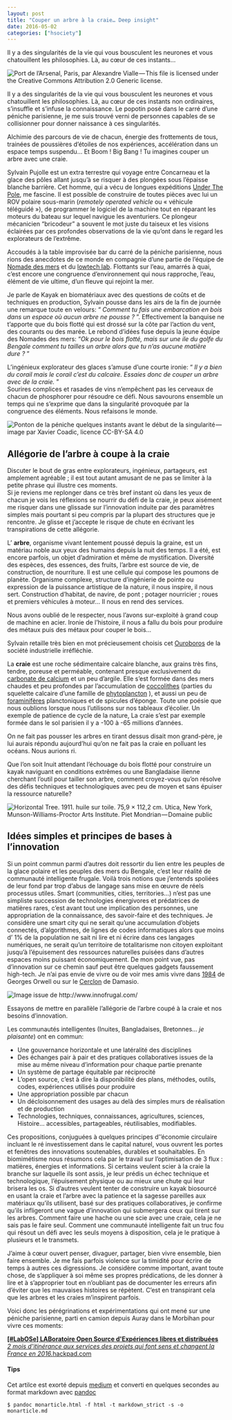 ```yaml
---
layout: post
title: "Couper un arbre à la craie… Deep insight"
date: 2016-05-02
categories: ["hsociety"]
---
```


Il y a des singularités de la vie qui vous bousculent les neurones et vous chatouillent les philosophies. Là, au cœur de ces instants…

<img src="https://cdn-images-1.medium.com/max/800/1*_SZ71Itxim8f7SvHrOoEDg.jpeg" alt="Port de l’Arsenal, Paris, par Alexandre Vialle — This file is licensed under the Creative Commons Attribution 2.0 Generic license." class="graf-image" />

Il y a des singularités de la vie qui vous bousculent les neurones et vous chatouillent les philosophies. Là, au cœur de ces instants non ordinaires, s’insuffle et s’infuse la connaissance. Le popotin posé dans le carré d’une péniche parisienne, je me suis trouvé verni de personnes capables de se collisionner pour donner naissance à ces singularités.

Alchimie des parcours de vie de chacun, énergie des frottements de tous, trainées de poussières d’étoiles de nos expériences, accélération dans un espace temps suspendu… Et Boom ! Big Bang ! Tu imagines couper un arbre avec une craie.

Sylvain Pujolle est un extra terrestre qui voyage entre Concarneau et la glace des pôles allant jusqu’à se risquer à des plongées sous l’épaisse blanche barrière. Cet homme, qui a vécu de longues expéditions <a href="http://www.underthepole.com/" class="markup--anchor markup--p-anchor">Under The Pole</a>, me fascine. Il est possible de construire de toutes pièces avec lui un ROV polaire sous-marin (*remotely operated vehicle* ou « véhicule téléguidé »), de programmer le logiciel de la machine tout en réparant les moteurs du bateau sur lequel navigue les aventuriers. Ce plongeur mécanicien “bricodeur” a souvent le mot juste du taiseux et les visions éclairées par ces profondes observations de la vie qu’ont dans le regard les explorateurs de l’extrême.   

Accoudés à la table improvisée bar du carré de la péniche parisienne, nous rions des anecdotes de ce monde en compagnie d’une partie de l’équipe de <a href="http://nomadedesmers.org/" class="markup--anchor markup--p-anchor">Nomade des mers</a>
et du <a href="http://lowtechlab.org/" class="markup--anchor markup--p-anchor">lowtech lab</a>. Flottants sur l’eau, amarrés à quai, c’est encore une congruence d’environnement qui nous rapproche, l’eau, élément de vie ultime, d’un fleuve qui rejoint la mer.

Je parle de Kayak en biomatériaux avec des questions de coûts et de techniques en production, Sylvain pousse dans les airs de la fin de journée une remarque toute en velours: “ *Comment tu fais une embarcation en bois dans un espace où aucun arbre ne pousse ?* ”. Effectivement la banquise ne t’apporte que du bois flotté qui est drossé sur la côte par l’action du vent, des courants ou des marée. Le rebond d’idées fuse depuis la jeune équipe des Nomades des mers: “*Ok pour le bois flotté, mais sur une ile du golfe du Bengale comment tu tailles un arbre alors que tu n’as aucune matière dure ?* ”  

L’ingénieux explorateur des glaces s’amuse d’une courte ironie: “ *Il y a bien du corail mais le corail c’est du calcaire. Essaies donc de couper un arbre avec de la craie.* ”  
Sourires complices et rasades de vins n’empêchent pas les cerveaux de chacun de phosphorer pour résoudre ce défi. Nous savourons ensemble un temps qui ne s’exprime que dans la singularité provoquée par la congruence des éléments. Nous refaisons le monde.

<img src="https://cdn-images-1.medium.com/max/800/1*Cw8lhKNCrZAnr38gVUaRZw.jpeg" alt="Ponton de la péniche quelques instants avant le début de la singularité — image par Xavier Coadic, licence CC-BY-SA 4.0" class="graf-image" />

## Allégorie de l’arbre à coupe à la craie

Discuter le bout de gras entre explorateurs, ingénieux, partageurs, est amplement agréable ; il est tout autant amusant de ne pas se limiter à la petite phrase qui illustre ces moments.  
Si je reviens me replonger dans ce très bref instant où dans les yeux de chacun je vois les réflexions se nourrir du défi de la craie, je peux aisément me risquer dans une glissade sur l’innovation induite par des paramètres simples mais pourtant si peu compris par la plupart des structures que je rencontre. Je glisse et j’accepte le risque de chute en écrivant les transpirations de cette allégorie.

L’ **arbre**, organisme vivant lentement poussé depuis la graine, est un matériau noble aux yeux des humains depuis la nuit des temps. Il a été, est encore parfois, un objet d’admiration et même de mystification. Diversité des espèces, des essences, des fruits, l’arbre est source de vie, de construction, de nourriture. Il est une cellule qui compose les poumons de planète. Organisme complexe, structure d’ingénierie de pointe ou expression de la puissance artistique de la nature, il nous inspire, il nous sert. Construction d’habitat, de navire, de pont ; potager nourricier ; roues et premiers véhicules à moteur… Il nous en rend des services.   

Nous avons oublié de le respecter, nous l’avons sur-exploité à grand coup de machine en acier. Ironie de l’histoire, il nous a fallu du bois pour produire des métaux puis des métaux pour couper le bois…  

Sylvain retaille très bien en mot précieusement choisis cet <a href="https://fr.wikipedia.org/wiki/Ouroboros" class="markup--anchor markup--p-anchor">Ouroboros</a> de la société industrielle irréfléchie.

La **craie** est une roche sédimentaire calcaire blanche, aux grains très fins, tendre, poreuse et perméable, contenant presque exclusivement du <a href="https://fr.wikipedia.org/wiki/Carbonate_de_calcium" class="markup--anchor markup--p-anchor" title="Carbonate de calcium">carbonate de calcium</a> et un peu d’argile. Elle s’est formée dans des mers chaudes et peu profondes par l’accumulation de <a href="https://fr.wikipedia.org/wiki/Coccolithe" class="markup--anchor markup--p-anchor" title="Coccolithe">coccolithes</a> (parties du squelette calcaire d’une famille de <a href="https://fr.wikipedia.org/wiki/Phytoplancton" class="markup--anchor markup--p-anchor" title="Phytoplancton">phytoplancton</a>
), et aussi un peu de <a href="https://fr.wikipedia.org/wiki/Foraminif%C3%A8re" class="markup--anchor markup--p-anchor" title="Foraminifère">foraminifères</a> planctoniques et de spicules d’éponge. Toute une poésie que nous oublions lorsque nous l’utilisons sur nos tableaux d’écolier. Un exemple de patience de cycle de la nature, La craie s’est par exemple
formée dans le sol parisien il y a -100 à -65 millions d’années.

On ne fait pas pousser les arbres en tirant dessus disait mon
grand-père, je lui aurais répondu aujourd’hui qu’on ne fait pas la craie
en polluant les océans. Nous aurions ri.

Que l’on soit Inuit attendant l’échouage du bois flotté pour construire un kayak naviguant en conditions extrêmes ou une Bangladaise ilienne cherchant l’outil pour tailler son arbre, comment croyez-vous qu’on résolve des défis techniques et technologiques avec peu de moyen et sans épuiser la ressource naturelle?

<img src="https://cdn-images-1.medium.com/max/800/1*ps4vjqf8zAtFDpRyQ8Cmhg.jpeg" alt="Horizontal Tree. 1911. huile sur toile. 75,9 × 112,2 cm. Utica, New York, Munson-Williams-Proctor Arts Institute. Piet Mondrian — Domaine public" class="graf-image" />

## Idées simples et principes de bases à l’innovation

Si un point commun parmi d’autres doit ressortir du lien entre les peuples de la glace polaire et les peuples des mers du Bengale, c’est leur réalité de communauté intelligente frugale. Voilà trois notions que j’entends spoliées de leur fond par trop d’abus de langage sans mise en œuvre de réels processus utiles.  Smart (communities, cities, territories…) n’est pas une simpliste succession de technologies énergivores et prédatrices de matières rares, c’est avant tout une implication des personnes, une appropriation de la connaissance, des savoir-faire et des techniques. Je considère une smart city qui ne serait qu’une accumulation d’objets connectés, d’algorithmes, de lignes de codes informatiques alors que moins d’ 1% de la population ne sait ni lire et ni écrire dans ces langages numériques, ne serait qu’un territoire de totalitarisme non citoyen exploitant jusqu’à l’épuisement des ressources naturelles puisées dans d’autres espaces moins puissant économiquement. De mon point vue, pas d’innovation sur ce chemin sauf peut être quelques gadgets faussement high-tech. Je n’ai pas envie de vivre ou de voir mes amis vivre dans <a href="https://fr.wikipedia.org/wiki/1984_%28roman%29" class="markup--anchor markup--p-anchor">1984</a> de Georges Orwell ou sur le <a href="https://fr.wikipedia.org/wiki/La_Zone_du_dehors" class="markup--anchor markup--p-anchor">Cerclon</a>
de Damasio.

<img src="https://cdn-images-1.medium.com/max/800/1*Mns-G2e6HKh3gPxkr9d3Cg.png" alt="Image issue de http://www.innofrugal.com/" class="graf-image" />

Essayons de mettre en parallèle l’allégorie de l’arbre coupé à la craie et nos besoins d’innovation.

Les communautés intelligentes (Inuites, Bangladaises, Bretonnes… *je plaisante*) ont en commun:

-   <span id="c4aa">Une gouvernance horizontale et une latéralité des
    disciplines</span>
-   <span id="e3d6">Des échanges pair à pair et des pratiques
    collaboratives issues de la mise au même niveau d’information pour
    chaque partie prenante</span>
-   <span id="e9ad">Un système de partage équitable par
    réciprocité</span>
-   <span id="0f8c">L’open source, c’est à dire la disponibilité des
    plans, méthodes, outils, codes, expériences utilisés pour
    produire</span>
-   <span id="667b">Une appropriation possible par chacun</span>
-   <span id="669b">Un décloisonnement des usages au delà des simples
    murs de réalisation et de production</span>
-   <span id="d994">Technologies, techniques, connaissances,
    agricultures, sciences, Histoire… accessibles, partageables,
    réutilisables, modifiables.</span>

Ces propositions, conjuguées à quelques principes d’’économie circulaire incluant le ré investissement dans le capital naturel, vous ouvrent les portes et fenêtres des innovations soutenables, durables et souhaitables. En biomimétisme nous résumons cela par le travail sur l’optimisation de 3 flux : matières, énergies et informations. Si certains veulent scier à la craie la branche sur laquelle ils sont assis, je leur prédis un échec technique et technologique, l’épuisement physique ou au mieux une chute qui leur brisera les os. Si d’autres veulent tenter de construire un kayak biosourcé en usant la
craie et l’arbre avec la patience et la sagesse pareilles aux matériaux qu’ils utilisent, basé sur des pratiques collaboratives, je confirme qu’ils infligeront une vague d’innovation qui submergera ceux qui tirent
sur les arbres. Comment faire une hache ou une scie avec une craie, cela je ne sais pas le faire seul. Comment une communauté intelligente fait un truc fou qui résout un défi avec les seuls moyens à disposition, cela je le pratique à plusieurs et le transmets.

J’aime à cœur ouvert penser, divaguer, partager, bien vivre ensemble, bien faire ensemble. Je me fais parfois violence sur la timidité pour écrire de temps à autres ces digressions. Je considère comme important, avant toute chose, de s’appliquer à soi
même ses propres prédications, de les donner à lire et à s’approprier tout en n’oubliant pas de documenter les erreurs afin d’éviter que les mauvaises histoires se répètent. C’est en transpirant cela que les arbres et les craies m’inspirent parfois.

Voici donc les pérégrinations et expérimentations qui ont mené sur une péniche parisienne, parti en camion depuis Auray dans le Morbihan pour vivre ces moments:
 
<a href="https://hackpad.com/LabOSe-LABoratoire-Open-Source-dExpriences-libres-et-distribues-SA2B7bDZcbV" class="markup--anchor markup--mixtapeEmbed-anchor" title="https://hackpad.com/LabOSe-LABoratoire-Open-Source-dExpriences-libres-et-distribues-SA2B7bDZcbV"><strong>[#LabOSe] LABoratoire Open Source d'Expériences libres et distribuées</strong><br />
<em>2 mois d'itinérance aux services des projets qui font sens et changent la France en 2016.</em>hackpad.com</a><a href="https://hackpad.com/LabOSe-LABoratoire-Open-Source-dExpriences-libres-et-distribues-SA2B7bDZcbV" class="js-mixtapeImage mixtapeImage u-ignoreBlock"></a>

#### Tips

Cet artilce est exorté depuis [medium](https://medium.com/@XavierCoadic) et converti en quelques secondes au format markdown avec [pandoc](https://pandoc.org)
```
$ pandoc monarticle.html -f html -t markdown_strict -s -o monarticle.md
```
